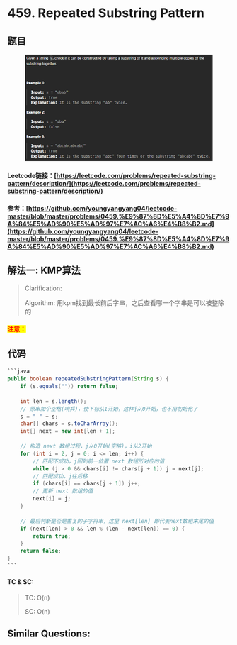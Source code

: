 # 459. Repeated Substring Pattern

## 题目

<figure><img src=".gitbook/assets/image (9).png" alt=""><figcaption></figcaption></figure>

#### Leetcode链接：[https://leetcode.com/problems/repeated-substring-pattern/description/](https://leetcode.com/problems/repeated-substring-pattern/description/)

#### 参考：[https://github.com/youngyangyang04/leetcode-master/blob/master/problems/0459.%E9%87%8D%E5%A4%8D%E7%9A%84%E5%AD%90%E5%AD%97%E7%AC%A6%E4%B8%B2.md](https://github.com/youngyangyang04/leetcode-master/blob/master/problems/0459.%E9%87%8D%E5%A4%8D%E7%9A%84%E5%AD%90%E5%AD%97%E7%AC%A6%E4%B8%B2.md)

## 解法一: KMP算法

> Clarification:&#x20;
>
> Algorithm: 用kpm找到最长前后字串，之后查看哪一个字串是可以被整除的

#### <mark style="color:red;">注意：</mark>

## 代码

````java
```java
public boolean repeatedSubstringPattern(String s) {
    if (s.equals("")) return false;

    int len = s.length();
    // 原串加个空格(哨兵)，使下标从1开始，这样j从0开始，也不用初始化了
    s = " " + s;
    char[] chars = s.toCharArray();
    int[] next = new int[len + 1];

    // 构造 next 数组过程，j从0开始(空格)，i从2开始
    for (int i = 2, j = 0; i <= len; i++) {
        // 匹配不成功，j回到前一位置 next 数组所对应的值
        while (j > 0 && chars[i] != chars[j + 1]) j = next[j];
        // 匹配成功，j往后移
        if (chars[i] == chars[j + 1]) j++;
        // 更新 next 数组的值
        next[i] = j;
    }

    // 最后判断是否是重复的子字符串，这里 next[len] 即代表next数组末尾的值
    if (next[len] > 0 && len % (len - next[len]) == 0) {
        return true;
    }
    return false;
}
```
````

#### TC & SC:&#x20;

> TC: O(n)
>
> SC: O(n)

## **Similar Questions:**&#x20;
